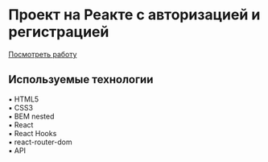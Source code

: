 # Проект на Реакте с авторизацией и регистрацией

[Посмотреть работу](https://sergeykirintsev.github.io/react-mesto-auth/)

## Используемые технологии
▪️ HTML5 <br/>
▪️ CSS3 <br/>
▪️ BEM nested <br/>
▪️ React <br/>
▪️ React Hooks <br/>
▪️ react-router-dom <br/>
▪️ API <br/>

